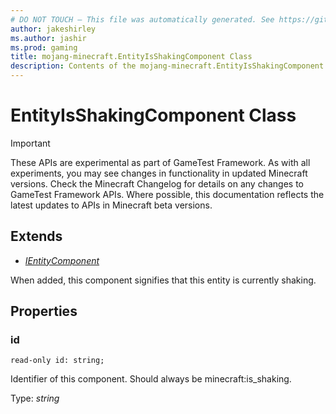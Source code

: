 ```yaml
---
# DO NOT TOUCH — This file was automatically generated. See https://github.com/Mojang/MinecraftScriptingApiDocsGenerator to modify descriptions, examples, etc.
author: jakeshirley
ms.author: jashir
ms.prod: gaming
title: mojang-minecraft.EntityIsShakingComponent Class
description: Contents of the mojang-minecraft.EntityIsShakingComponent class.
---
```

# EntityIsShakingComponent Class
>[!IMPORTANT]
>These APIs are experimental as part of GameTest Framework. As with all experiments, you may see changes in functionality in updated Minecraft versions. Check the Minecraft Changelog for details on any changes to GameTest Framework APIs. Where possible, this documentation reflects the latest updates to APIs in Minecraft beta versions.

## Extends
- [*IEntityComponent*](IEntityComponent.md)

When added, this component signifies that this entity is currently shaking.

## Properties
### **id**
`read-only id: string;`

Identifier of this component. Should always be minecraft:is_shaking.

Type: *string*


